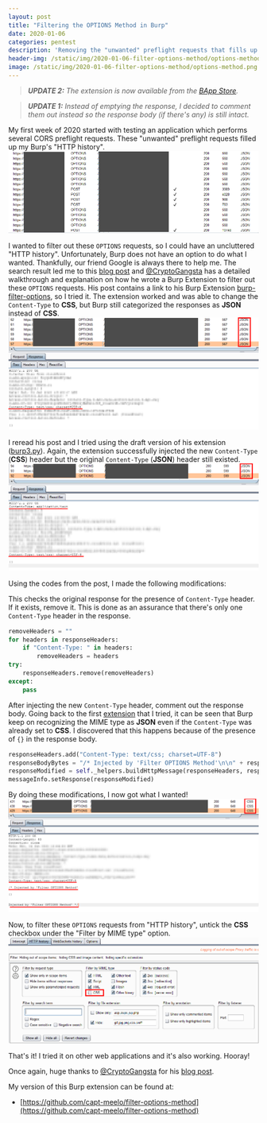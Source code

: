 ```yaml
---
layout: post
title: "Filtering the OPTIONS Method in Burp"
date: 2020-01-06
categories: pentest
description: 'Removing the "unwanted" preflight requests that fills up Burp’s "HTTP history".'
header-img: /static/img/2020-01-06-filter-options-method/options-method.png
image: /static/img/2020-01-06-filter-options-method/options-method.png
---
```


> _**UPDATE 2:** The extension is now available from the [BApp Store](https://portswigger.net/bappstore/fa14ac579cff4682b32f39af8d3651e7)._

> _**UPDATE 1:** Instead of emptying the response, I decided to comment them out instead so the response body (if there's any) is still intact._

My first week of 2020 started with testing an application which performs several CORS preflight requests. These "unwanted" preflight requests filled up my Burp's "HTTP history". 
[![Lots of HTTP Options Method](/static/img/2020-01-06-filter-options-method/options-method.png)](/static/img/2020-01-06-filter-options-method/options-method.png)

I wanted to filter out these `OPTIONS` requests, so I could have an uncluttered "HTTP history". Unfortunately, Burp does not have an option to do what I wanted. Thankfully, our friend Google is always there to help me. The search result led me to this [blog post](https://parsiya.net/blog/2019-04-06-hiding-options-an-adventure-in-dealing-with-burp-proxy-in-an-extension/) and [@CryptoGangsta](https://twitter.com/cryptogangsta/) has a detailed walkthrough and explanation on how he wrote a Burp Extension to filter out these `OPTIONS` requests. His post contains a link to his Burp Extension [burp-filter-options](https://github.com/parsiya/Parsia-Code/tree/master/burp-filter-options), so I tried it. The extension worked and was able to change the `Content-Type` to **CSS**, but Burp still categorized the responses as **JSON** instead of **CSS**.
[![Extension Failed](/static/img/2020-01-06-filter-options-method/extension-failed.png)](/static/img/2020-01-06-filter-options-method/extension-failed.png)

I reread his post and I tried using the draft version of his extension ([burp3.py](https://github.com/parsiya/Parsia-Code/blob/master/burp-filter-options/blog/burp3.py)). Again, the extension successfully injected the new `Content-Type` (**CSS**) header but the original `Content-Type` (**JSON**) header still existed.
[![Extension Failed Again](/static/img/2020-01-06-filter-options-method/still-failed.png)](/static/img/2020-01-06-filter-options-method/still-failed.png)

Using the codes from the post, I made the following modifications:

This checks the original response for the presence of `Content-Type` header. If it exists, remove it. This is done as an assurance that there's only one `Content-Type` header in the response.
```python
removeHeaders = ""
for headers in responseHeaders:
    if "Content-Type: " in headers:
        removeHeaders = headers
try:
    responseHeaders.remove(removeHeaders)
except:
    pass
```

After injecting the new `Content-Type` header, comment out the response body. Going back to the first [extension](https://github.com/parsiya/Parsia-Code/tree/master/burp-filter-options) that I tried, it can be seen that Burp keep on recognizing the MIME type as **JSON** even if the `Content-Type` was already set to **CSS**. I discovered that this happens because of the presence of `{}` in the response body.
```python
responseHeaders.add("Content-Type: text/css; charset=UTF-8")
responseBodyBytes = "/* Injected by 'Filter OPTIONS Method'\n\n" + responseBytes[responseInfo.getBodyOffset():] + "\n\nInjected by 'Filter OPTIONS Method' */"
responseModified = self._helpers.buildHttpMessage(responseHeaders, responseBodyBytes)
messageInfo.setResponse(responseModified)
```

By doing these modifications, I now got what I wanted! 
[![Extension Worked](/static/img/2020-01-06-filter-options-method/extension-worked.png)](/static/img/2020-01-06-filter-options-method/extension-worked.png)

Now, to filter these `OPTIONS` requests from "HTTP history", untick the **CSS** checkbox under the "Filter by MIME type" option.
[![Filter CSS](/static/img/2020-01-06-filter-options-method/filter-css.png)](/static/img/2020-01-06-filter-options-method/filter-css.png)

That's it! I tried it on other web applications and it's also working. Hooray! 

Once again, huge thanks to [@CryptoGangsta](https://twitter.com/cryptogangsta/) for his [blog post](https://parsiya.net/blog/2019-04-06-hiding-options-an-adventure-in-dealing-with-burp-proxy-in-an-extension/).

My version of this Burp extension can be found at:
- [https://github.com/capt-meelo/filter-options-method](https://github.com/capt-meelo/filter-options-method)